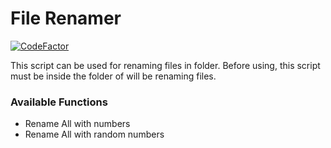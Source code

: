# File Renamer

[![CodeFactor](https://www.codefactor.io/repository/github/akerdogmus/file_renamer/badge)](https://www.codefactor.io/repository/github/akerdogmus/file_renamer)

This script can be used for renaming files in folder. Before using, this script must be inside the folder of will be renaming files.

### Available Functions

- Rename All with numbers
- Rename All with random numbers
